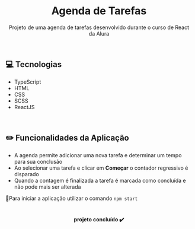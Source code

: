 <h1 align="center">Agenda de Tarefas</h1>

<p align="center">Projeto de uma agenda de tarefas desenvolvido durante o curso de React da Alura</p>
<br>

## 💻 Tecnologias 
- TypeScript
- HTML
- CSS
- SCSS
- ReactJS

<br>

## ✏️ Funcionalidades da Aplicação
- A agenda permite adicionar uma nova tarefa e determinar um tempo para sua conclusão
- Ao selecionar uma tarefa e clicar em <b>Começar</b> o contador regressivo é disparado
- Quando a contagem é finalizada a tarefa é marcada como concluída e não pode mais ser alterada

🔸Para iniciar a aplicação utilizar o comando `npm start`

#
<h4 align="center"> 
projeto concluído ✔️
</h4>
 
